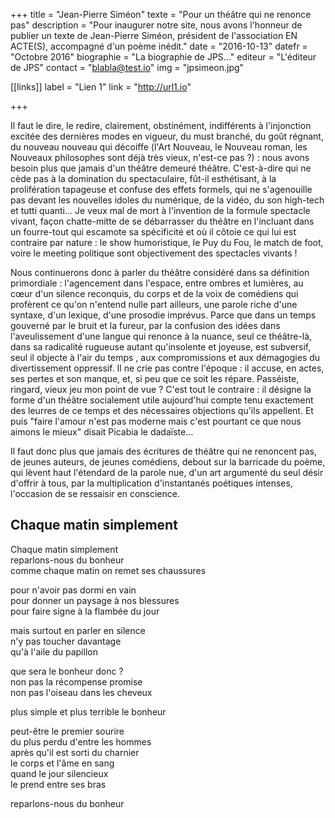 +++
title = "Jean-Pierre Siméon"
texte = "Pour un théâtre qui ne renonce pas"
description = "Pour inaugurer notre site, nous avons l'honneur de publier un texte de Jean-Pierre Siméon, président de l'association EN ACTE(S), accompagné d'un poème inédit."
date = "2016-10-13"
datefr = "Octobre 2016"
biographie = "La biographie de JPS..."
editeur = "L'éditeur de JPS"
contact = "blabla@test.io"
img = "jpsimeon.jpg"

[[links]]
    label = "Lien 1"
    link = "http://url1.io"

+++

Il faut le dire, le redire, clairement, obstinément, indifférents à l'injonction excitée des dernières modes en vigueur, du must branché, du goût régnant, du nouveau nouveau qui décoiffe (l'Art Nouveau, le Nouveau roman, les Nouveaux philosophes sont déjà très vieux, n'est-ce pas ?) : nous avons besoin plus que jamais d'un théâtre demeuré théâtre. C'est-à-dire qui ne cède pas à la domination du spectaculaire, fût-il esthétisant, à la prolifération tapageuse et confuse des effets formels, qui ne s'agenouille pas devant les nouvelles idoles du numérique, de la vidéo, du son high-tech et tutti quanti... Je veux mal de mort à l'invention de la formule spectacle vivant, façon chatte-mitte de se débarrasser du théâtre en l'incluant dans un fourre-tout qui escamote sa spécificité et où il côtoie ce qui lui est contraire par nature : le show humoristique, le Puy du Fou, le match de foot, voire le meeting politique sont objectivement des spectacles vivants !  

Nous continuerons donc à parler du théâtre considéré dans sa définition primordiale : l'agencement dans l'espace, entre ombres et lumières, au cœur d'un silence reconquis, du corps et de la voix de comédiens qui profèrent ce qu'on n'entend nulle part ailleurs, une parole riche d'une syntaxe, d'un lexique, d'une prosodie imprévus. Parce que dans un temps gouverné par le bruit et la fureur, par la confusion des idées dans l'aveulissement d'une langue qui renonce à la nuance, seul ce théâtre-là, dans sa radicalité rugueuse autant qu'insolente et joyeuse, est subversif, seul il objecte à l'air du temps , aux compromissions et aux démagogies du divertissement oppressif. Il ne crie pas contre l'époque : il accuse, en actes, ses pertes et son manque, et, si peu que ce soit les répare. Passéiste, ringard, vieux jeu mon point de vue ? C'est tout le contraire : il désigne la forme d'un théâtre socialement utile aujourd'hui compte tenu exactement des leurres de ce temps et des nécessaires objections qu'ils appellent. Et puis "faire l'amour n'est pas moderne mais c'est pourtant ce que nous aimons le mieux" disait Picabia le dadaïste...

Il faut donc plus que jamais des écritures de théâtre qui ne renoncent pas, de jeunes auteurs, de jeunes comédiens, debout sur la barricade du poème, qui lèvent haut l'étendard de la parole nue, d'un art argumenté du seul désir d'offrir à tous, par la multiplication d'instantanés poétiques intenses, l'occasion de se ressaisir en conscience.

## Chaque matin simplement

Chaque matin simplement<br>
reparlons-nous du bonheur<br>
comme chaque matin on remet ses chaussures<br>

pour n'avoir pas dormi en vain<br>
pour donner un paysage à nos blessures<br>
pour faire signe à la flambée du jour<br>

mais surtout en parler en silence<br>
n'y pas toucher davantage<br>
qu'à l'aile du papillon<br>

que sera le bonheur donc ?<br>
non pas la récompense promise<br>
non pas l'oiseau dans les cheveux<br>

plus simple et plus terrible le bonheur

peut-être le premier sourire<br>
du plus perdu d'entre les hommes<br>
après qu'il est sorti du charnier<br>
le corps et l'âme en sang<br>
quand le jour silencieux<br>
le prend entre ses bras<br>

reparlons-nous du bonheur
